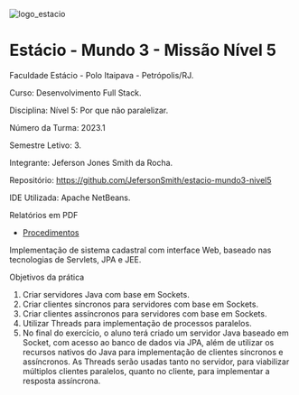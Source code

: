 ![logo_estacio](https://github.com/JefersonSmith/estacio-mundo3-nivel1/assets/123952270/06e97046-048c-44b8-bd22-3dbd7963e864)

<h1>Estácio - Mundo 3 - Missão Nível 5</h1>



Faculdade Estácio - Polo Itaipava - Petrópolis/RJ.
 
Curso: Desenvolvimento Full Stack.
 
Disciplina: Nível 5: Por que não paralelizar.
 
Número da Turma: 2023.1
 
Semestre Letivo: 3.

Integrante: Jeferson Jones Smith da Rocha.

Repositório: https://github.com/JefersonSmith/estacio-mundo3-nivel5

IDE Utilizada: Apache NetBeans.

Relatórios em PDF
* [Procedimentos](https://github.com/JefersonSmith/estacio-mundo3-nivel5/blob/main/PDF/Procedimento.pdf)




Implementação de sistema cadastral com interface Web, baseado nas tecnologias de Servlets, JPA e JEE.

Objetivos da prática
1.	Criar servidores Java com base em Sockets.
2.	Criar clientes síncronos para servidores com base em Sockets.
3.	Criar clientes assíncronos para servidores com base em Sockets.
4.	Utilizar Threads para implementação de processos paralelos.
5.	No final do exercício, o aluno terá criado um servidor Java baseado em Socket, com acesso ao banco de dados via JPA, além de utilizar os recursos nativos do Java para implementação de clientes síncronos e assíncronos. As Threads serão usadas tanto no servidor, para viabilizar múltiplos clientes paralelos, quanto no cliente, para implementar a resposta assíncrona.



